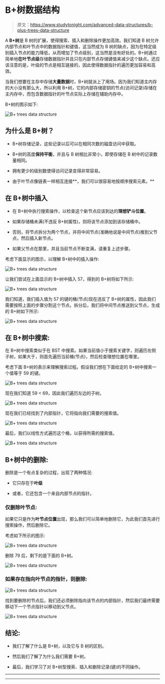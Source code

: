 # B+树数据结构

> 原文：<https://www.studytonight.com/advanced-data-structures/b-plus-trees-data-structure>

A **B+树**是 B 树的扩展，使得搜索、插入和删除操作更加高效。我们知道 B 树允许内部节点和叶节点中的数据指针和键值，这当然成为 B 树的缺点，因为在特定级别插入节点的能力降低，从而增加了节点级别，这当然是没有好处的。B+树通过简单地**在叶节点级**存储数据指针并且只在内部节点存储键值来减少这个缺点。还应该注意的是，叶级的节点是相互链接的，因此使得数据指针的遍历更加容易和高效。

当我们想要在主存中存储**大量数据**时，B+树就派上了用场。因为我们知道主内存的大小没有那么大，所以利用 B+树，它的内部存储密钥的节点(访问记录)存储在主内存中，而包含数据指针的叶节点实际上存储在辅助内存中。

B+树的图示如下:

![B+ trees data structure](img/1f04889983fe52b5ff7089db4915943e.png)

## 为什么是 B+树？

*   B+树存储记录，这些记录以后可以在相同次数的磁盘访问中获取。

*   B+树的高度**保持平衡**，并且与 B 树相比非常小，即使存储在 B 树中的记录数量相同。

*   拥有更少的级别数使得访问记录变得非常容易。

*   由于叶节点像链表一样相互连接**，我们可以很容易地按顺序搜索元素。**

## 在 B+树中插入

*   在 B+树中执行搜索操作，以检查这个新节点应该到达的**理想铲斗位置**。

*   如果存储桶未满(不违反 B+树属性)，则将该节点添加到该存储桶中。

*   否则，将节点拆分为两个节点，并将中间节点(准确地说是中间节点)推到父节点，然后插入新节点。

*   如果父节点在那里，并且当前节点不断变满，请重复上述步骤。

考虑下面显示的图示，以理解 B+树中的插入操作:

![B+ trees data structure](img/13e8f013bb3c0d6d5ab4b98a36b0b4d9.png)

让我们尝试在上面显示的 B+树中插入 57，得到的 B+树将如下所示:

![B+ trees data structure](img/9e83377335de815c63b1ec53ece1d90c.png)

我们知道，我们插入值为 57 的键的桶(节点)现在违反了 B+树的属性，因此我们需要按照上面的步骤分割这个节点。拆分后，我们将中间节点推送到父节点，生成的 B+树如下所示:

![B+ trees data structure](img/9f9ed09838897d28a6934b854ae186a1.png)

## 在 B+树中搜索:

在 B+树中搜索类似于在 BST 中搜索。如果当前值小于搜索关键字，则遍历左侧子树，如果大于，则首先遍历当前桶(节点)，然后检查理想位置在哪里。

考虑下面 B+树的表示来理解搜索过程。假设我们想在下面给定的 B+树中搜索一个值等于 59 的键。

![B+ trees data structure](img/2e74a2e64695e817b3897536f3bfc7e7.png)

现在我们知道 59 < 69，因此我们遍历左边的子树。

![B+ trees data structure](img/025f633d91a32b3136aeeb06352bc2ad.png)

现在我们已经找到了内部指针，它将指向我们需要的搜索值。

![B+ trees data structure](img/c82de423c06b38525ae050b4c84a4bbe.png)

最后，我们以线性方式遍历这个桶，以获得所需的搜索值。

![B+ trees data structure](img/8a7b4f1632d8cd32d05fc3ca2f0d4c32.png)

## B+树中的删除:

删除是一个有点复杂的过程，出现了两种情况:

*   它只存在于**叶级**

*   或者，它还包含一个来自内部节点的指针。

### 仅删除叶节点:

如果它只是作为**叶节点位置**出现，那么我们可以简单地删除它，为此我们首先进行搜索操作，然后删除它。

考虑如下所示的图示:

![B+ trees data structure](img/350c134cd03f666b451ee844779590aa.png)

删除 79 后，剩下的是下面的 B+树。

![B+ trees data structure](img/d1d4045c07e26bda1782d1446bb8e011.png)

### 如果存在指向叶节点的指针，则删除:

![B+ trees data structure](img/81df9ad5e3f6db101b3d977dd3f1c4a1.png)

找到要删除的节点后，我们还必须删除指向该节点的内部指针，然后我们最终需要移动下一个节点指针以移动到父节点。

![B+ trees data structure](img/686f76c8401188227fdc4694f7bbdb65.png)

## 结论:

*   我们了解了什么是 B+树，以及它与 B 树的区别。

*   然后我们了解了为什么我们需要 B+树。

*   最后，我们学习了对 B+树型搜索、插入和删除记录(键)的不同操作。

* * *

* * *